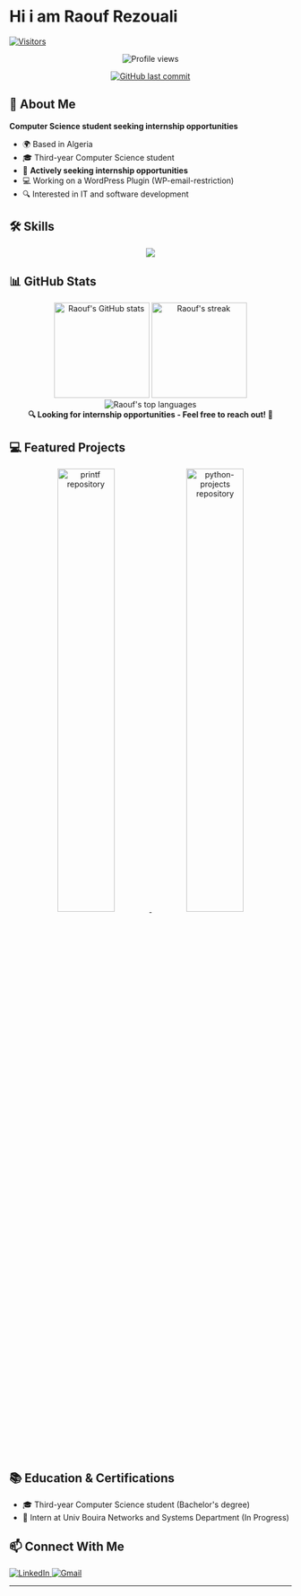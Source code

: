 # Hi i am Raouf Rezouali 

[![Visitors](https://visitor-badge.laobi.icu/badge?page_id=RezoualiRaouf.RezoualiRaouf)](https://github.com/RezoualiRaouf)
<p align="center">
  <img src="https://komarev.com/ghpvc/?username=RezoualiRaouf&label=Profile%20views&color=0e75b6&style=flat" alt="Profile views"/>
</p>
<p align="center">
  <a href="https://github.com/RezoualiRaouf">
    <img src="https://img.shields.io/github/last-commit/RezoualiRaouf/RezoualiRaouf?style=flat-square&logo=github&logoColor=white" alt="GitHub last commit"/>
  </a>
</p>

## 💫 About Me

**Computer Science student seeking internship opportunities**

- 🌍 Based in Algeria
- 🎓 Third-year Computer Science student
- 💼 **Actively seeking internship opportunities**
- 💻 Working on a WordPress Plugin (WP-email-restriction)
- 🔍 Interested in IT and software development

## 🛠️ Skills
<p align="center">
  <a href="https://skillicons.dev">
    <img src="https://skillicons.dev/icons?i=docker,git,github,linux,arch,vim,neovim,js,html,css,bash,c,mysql,php,powershell,py,sqlite,wordpress,notion,vscode&preline=9" />
  </a>
</p>

## 📊 GitHub Stats

<div align="center">
  <img src="https://github-readme-stats.vercel.app/api?username=RezoualiRaouf&show_icons=true&count_private=true&title_color=f97316&text_color=ffffff&icon_color=facc15&bg_color=27272a&hide_border=true" alt="Raouf's GitHub stats" height="170"/>
  <img src="https://github-readme-streak-stats.herokuapp.com/?user=RezoualiRaouf&stroke=ffffff&background=27272a&ring=f97316&fire=f97316&currStreakNum=ffffff&currStreakLabel=f97316&sideNums=ffffff&sideLabels=ffffff&dates=ffffff&hide_border=true" alt="Raouf's streak" height="170"/>
</div>

<div align="center">
  <img src="https://github-readme-stats.vercel.app/api/top-langs/?username=RezoualiRaouf&layout=compact&title_color=f97316&text_color=ffffff&icon_color=facc15&bg_color=27272a&hide_border=true" alt="Raouf's top languages"/>
</div>

<div align="center">
  <b>🔍 Looking for internship opportunities - Feel free to reach out! 🚀</b>
</div>

## 💻 Featured Projects

<div align="center">
  <a href="https://github.com/RezoualiRaouf/printf">
    <img src="https://github-readme-stats.vercel.app/api/pin/?username=RezoualiRaouf&repo=printf&title_color=f97316&text_color=ffffff&icon_color=facc15&bg_color=27272a&hide_border=true" alt="printf repository" width="45%"/>
  </a>
  <a href="https://github.com/RezoualiRaouf/python-projects">
    <img src="https://github-readme-stats.vercel.app/api/pin/?username=RezoualiRaouf&repo=python-projects&title_color=f97316&text_color=ffffff&icon_color=facc15&bg_color=27272a&hide_border=true" alt="python-projects repository" width="45%"/>
  </a>
</div>

## 📚 Education & Certifications

- 🎓 Third-year Computer Science student (Bachelor's degree)
- 📜 Intern at Univ Bouira Networks and Systems Department (In Progress)

## 📫 Connect With Me

<p align="left">
  <a href="https://www.linkedin.com/in/raoufrezouali" target="_blank">
    <img src="https://img.shields.io/badge/-LinkedIn-0077B5?style=for-the-badge&logo=Linkedin&logoColor=white" alt="LinkedIn"/>
  </a>
  <a href="mailto:raouf.rezouali@univ-bouira.dz" target="_blank">
    <img src="https://img.shields.io/badge/-Gmail-D14836?style=for-the-badge&logo=Gmail&logoColor=white" alt="Gmail"/>
  </a>
</p>

---
